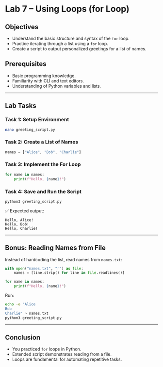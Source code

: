 # Lab 7 – Using Loops (for Loop)

## Objectives
- Understand the basic structure and syntax of the `for` loop.
- Practice iterating through a list using a `for` loop.
- Create a script to output personalized greetings for a list of names.

## Prerequisites
- Basic programming knowledge.
- Familiarity with CLI and text editors.
- Understanding of Python variables and lists.

---

## Lab Tasks

### Task 1: Setup Environment
```bash
nano greeting_script.py
```

### Task 2: Create a List of Names
```python
names = ["Alice", "Bob", "Charlie"]
```

### Task 3: Implement the For Loop
```python
for name in names:
    print(f"Hello, {name}!")
```

### Task 4: Save and Run the Script
```bash
python3 greeting_script.py
```

✅ Expected output:
```
Hello, Alice!
Hello, Bob!
Hello, Charlie!
```

---

## Bonus: Reading Names from File
Instead of hardcoding the list, read names from `names.txt`:
```python
with open("names.txt", "r") as file:
    names = [line.strip() for line in file.readlines()]

for name in names:
    print(f"Hello, {name}!")
```

Run:
```bash
echo -e "Alice
Bob
Charlie" > names.txt
python3 greeting_script.py
```

---

## Conclusion
- You practiced `for` loops in Python.
- Extended script demonstrates reading from a file.
- Loops are fundamental for automating repetitive tasks.
